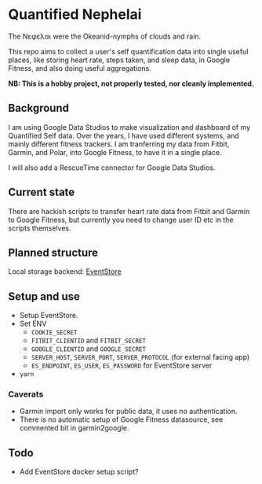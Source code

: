 Quantified Nephelai
===================

The Νεφελαι were the Okeanid-nymphs of clouds and rain.

This repo aims to collect a user's self quantification data into single useful
places, like storing heart rate, steps taken, and sleep data, in Google
Fitness, and also doing useful aggregations.

**NB: This is a hobby project, not properly tested, nor cleanly implemented.**


Background
----------

I am using Google Data Studios to make visualization and dashboard of my
Quantified Self data.  Over the years, I have used different systems, and
mainly different fitness trackers.  I am tranferring my data from Fitbit,
Garmin, and Polar, into Google Fitness, to have it in a single place.

I will also add a RescueTime connector for Google Data Studios.


Current state
-------------

There are hackish scripts to transfer heart rate data from Fitbit and Garmin to
Google Fitness, but currently you need to change user ID etc in the scripts
themselves.


Planned structure
-----------------

Local storage backend: [EventStore](https://eventstore.org/)


Setup and use
-------------

* Setup EventStore.
* Set ENV
  * `COOKIE_SECRET`
  * `FITBIT_CLIENTID` and `FITBIT_SECRET`
  * `GOOGLE_CLIENTID` and `GOOGLE_SECRET`
  * `SERVER_HOST`, `SERVER_PORT`, `SERVER_PROTOCOL` (for external facing app)
  * `ES_ENDPOINT`, `ES_USER`, `ES_PASSWORD` for EventStore server
* `yarn`


### Caverats

* Garmin import only works for public data, it uses no authentication.
* There is no automatic setup of Google Fitness datasource, see commented bit in garmin2google.


Todo
----

* Add EventStore docker setup script?
